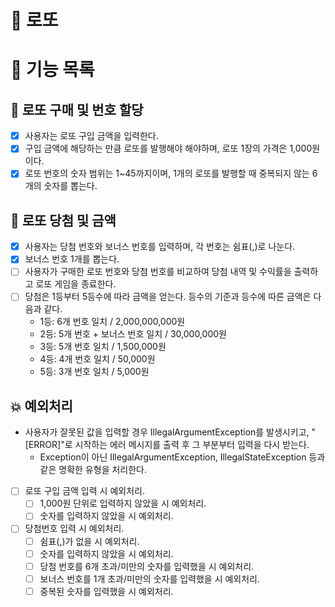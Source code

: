# 🚀 로또

# 📝 기능 목록

## 💸 로또 구매 및 번호 할당

- [X] 사용자는 로또 구입 금액을 입력한다.
- [X] 구입 금액에 해당하는 만큼 로또를 발행해야 해야하며, 로또 1장의 가격은 1,000원이다.
- [X] 로또 번호의 숫자 범위는 1~45까지이며, 1개의 로또를 발행할 때 중복되지 않는 6개의 숫자를 뽑는다.

## 🎉 로또 당첨 및 금액

- [X] 사용자는 당첨 번호와 보너스 번호를 입력하며, 각 번호는 쉼표(,)로 나눈다.
- [X] 보너스 번호 1개를 뽑는다.
- [ ] 사용자가 구매한 로또 번호와 당첨 번호를 비교하여 당첨 내역 및 수익률을 출력하고 로또 게임을 종료한다.
- [ ] 당첨은 1등부터 5등수에 따라 금액을 얻는다. 등수의 기준과 등수에 따른 금액은 다음과 같다.
    - 1등: 6개 번호 일치 / 2,000,000,000원
    - 2등: 5개 번호 + 보너스 번호 일치 / 30,000,000원
    - 3등: 5개 번호 일치 / 1,500,000원
    - 4등: 4개 번호 일치 / 50,000원
    - 5등: 3개 번호 일치 / 5,000원

## 💥 예외처리

- 사용자가 잘못된 값을 입력할 경우 IllegalArgumentException를 발생시키고, "[ERROR]"로 시작하는 에러 메시지를 출력 후 그 부분부터 입력을 다시 받는다.
    - Exception이 아닌 IllegalArgumentException, IllegalStateException 등과 같은 명확한 유형을 처리한다.


- [ ] 로또 구입 금액 입력 시 예외처리.
    - [ ] 1,000원 단위로 입력하지 않았을 시 예외처리.
    - [ ] 숫자를 입력하지 않았을 시 예외처리.
- [ ] 당첨번호 입력 시 예외처리.
    - [ ] 쉼표(,)가 없을 시 예외처리.
    - [ ] 숫자를 입력하지 않았을 시 예외처리.
    - [ ] 당첨 번호를 6개 초과/미만의 숫자를 입력했을 시 예외처리.
    - [ ] 보너스 번호를 1개 초과/미만의 숫자를 입력했을 시 예외처리.
    - [ ] 중복된 숫자를 입력했을 시 예외처리.
